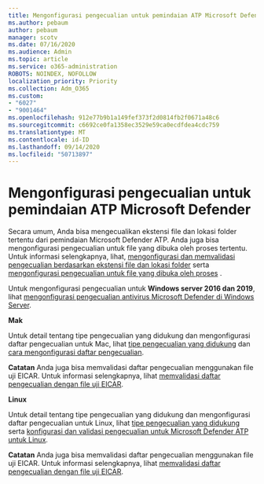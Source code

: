 ```yaml
---
title: Mengonfigurasi pengecualian untuk pemindaian ATP Microsoft Defender
ms.author: pebaum
author: pebaum
manager: scotv
ms.date: 07/16/2020
ms.audience: Admin
ms.topic: article
ms.service: o365-administration
ROBOTS: NOINDEX, NOFOLLOW
localization_priority: Priority
ms.collection: Adm_O365
ms.custom:
- "6027"
- "9001464"
ms.openlocfilehash: 912e77b9b1a149fef373f2d0814fb2f0671a48c6
ms.sourcegitcommit: c6692ce0fa1358ec3529e59ca0ecdfdea4cdc759
ms.translationtype: MT
ms.contentlocale: id-ID
ms.lasthandoff: 09/14/2020
ms.locfileid: "50713897"
---
```

# <a name="configuring-exclusions-for-microsoft-defender-atp-scan"></a>Mengonfigurasi pengecualian untuk pemindaian ATP Microsoft Defender

Secara umum, Anda bisa mengecualikan ekstensi file dan lokasi folder tertentu dari pemindaian Microsoft Defender ATP. Anda juga bisa mengonfigurasi pengecualian untuk file yang dibuka oleh proses tertentu. Untuk informasi selengkapnya, lihat, [mengonfigurasi dan memvalidasi pengecualian berdasarkan ekstensi file dan lokasi folder](https://docs.microsoft.com/windows/security/threat-protection/microsoft-defender-antivirus/configure-extension-file-exclusions-microsoft-defender-antivirus) serta [mengonfigurasi pengecualian untuk file yang dibuka oleh proses](https://docs.microsoft.com/windows/security/threat-protection/microsoft-defender-antivirus/configure-process-opened-file-exclusions-microsoft-defender-antivirus) .

Untuk mengonfigurasi pengecualian untuk  **Windows server 2016 dan 2019**, lihat [mengonfigurasi pengecualian antivirus Microsoft Defender di Windows Server](https://docs.microsoft.com/windows/security/threat-protection/microsoft-defender-antivirus/configure-server-exclusions-microsoft-defender-antivirus).

**Mak**

Untuk detail tentang tipe pengecualian yang didukung dan mengonfigurasi daftar pengecualian untuk Mac, lihat [tipe pengecualian yang didukung](https://docs.microsoft.com/windows/security/threat-protection/microsoft-defender-atp/mac-exclusions#supported-exclusion-types) dan [cara mengonfigurasi daftar pengecualian](https://docs.microsoft.com/windows/security/threat-protection/microsoft-defender-atp/mac-exclusions#how-to-configure-the-list-of-exclusions).

**Catatan** Anda juga bisa memvalidasi daftar pengecualian menggunakan file uji EICAR. Untuk informasi selengkapnya, lihat [memvalidasi daftar pengecualian dengan file uji EICAR](https://docs.microsoft.com/windows/security/threat-protection/microsoft-defender-atp/mac-exclusions#validate-exclusions-lists-with-the-eicar-test-file). 

**Linux**

Untuk detail tentang tipe pengecualian yang didukung dan mengonfigurasi daftar pengecualian untuk Linux, lihat [tipe pengecualian yang didukung](https://docs.microsoft.com/windows/security/threat-protection/microsoft-defender-atp/linux-exclusions#supported-exclusion-types) serta [konfigurasi dan validasi pengecualian untuk Microsoft Defender ATP untuk Linux](https://docs.microsoft.com/windows/security/threat-protection/microsoft-defender-atp/linux-exclusions).

**Catatan** Anda juga bisa memvalidasi daftar pengecualian menggunakan file uji EICAR. Untuk informasi selengkapnya, lihat [memvalidasi daftar pengecualian dengan file uji EICAR](https://docs.microsoft.com/windows/security/threat-protection/microsoft-defender-atp/linux-exclusions#validate-exclusions-lists-with-the-eicar-test-file). 